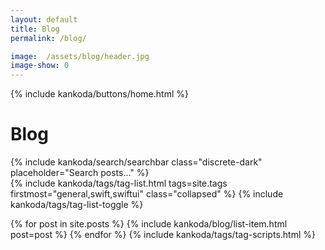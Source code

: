 ```yaml
---
layout: default
title: Blog
permalink: /blog/

image:  /assets/blog/header.jpg
image-show: 0
---
```


{% include kankoda/buttons/home.html %}

<div class="searchbar-header">
  <h1>Blog</h1>
  {% include kankoda/search/searchbar class="discrete-dark" placeholder="Search posts..." %}
</div>

<div class="paper">
  {% include kankoda/tags/tag-list.html tags=site.tags firstmost="general,swift,swiftui" class="collapsed" %}
  {% include kankoda/tags/tag-list-toggle %}
  
  {% for post in site.posts %}
    {% include kankoda/blog/list-item.html post=post %}
  {% endfor %}
  {% include kankoda/tags/tag-scripts.html %}
</div>